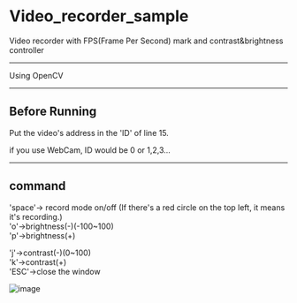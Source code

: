 # Video_recorder_sample
Video recorder with FPS(Frame Per Second) mark and contrast&amp;brightness controller


-------------------------------------------------------------------------------------------------
Using OpenCV  


-------------------------------------------------------------------------------------------------
## Before Running   
Put the video's address in the 'ID' of line 15.    

if you use WebCam, ID would be 0 or 1,2,3...    

--------------------------------------------------------------------------------------------------

## command  
'space'-> record mode on/off  (If there's a red circle on the top left, it means it's recording.)  
'o'->brightness(-)(-100~100)  
'p'->brightness(+)  

'j'->contrast(-)(0~100)    
'k'->contrast(+)    
'ESC'->close the window  
  
![image](https://github.com/starvvolf/Video_recorder_sample/assets/118524918/64ef2bcd-a5ca-404d-9b0d-7645b28ebe3e)
